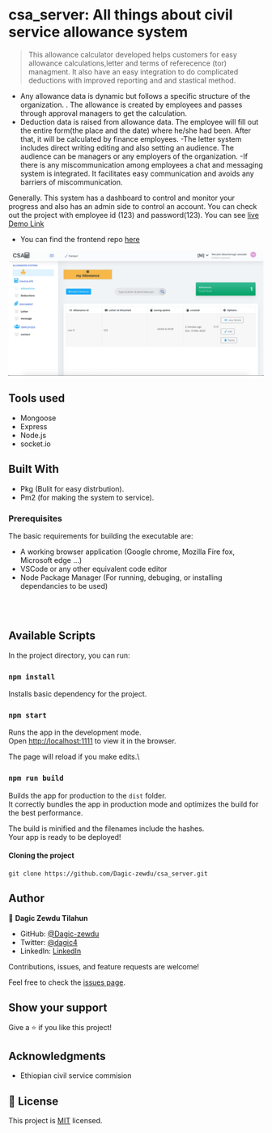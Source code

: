 
# csa_server: All things about civil service allowance system

> This allowance calculator developed helps customers for easy allowance calculations,letter and terms of referecence (tor) managment. It also have an easy integration to do complicated deductions with improved reporting and and stastical method.

-  Any allowance data is dynamic but follows a specific structure of the organization. . The allowance is created by employees and passes through approval managers to get the calculation. 
- Deduction data is raised from allowance data. The employee will fill out the entire form(the place and the date) where he/she had been. After that, it will be calculated by finance employees.
-The letter system includes direct writing editing and also setting an audience. The audience can be managers or any employers of the organization.
-If there is any miscommunication among employees a chat and messaging system is integrated. It facilitates easy communication and avoids any barriers of miscommunication.

Generally. This system has a dashboard to control and monitor your progress and also has an admin side to control an account. You can check out the project with employee id (123) and password(123). You can see [live Demo Link](https://allowance-system.onrender.com/)


- You can find the frontend repo [here](https://github.com/Dagic-zewdu/csa_client)

![screenshot](./assets/Screen-Shot.png)

## Tools used

- Mongoose
- Express
- Node.js
- socket.io

## Built With

- Pkg (Bulit for easy distrbution).
- Pm2 (for making the system to service).

### Prerequisites

The basic requirements for building the executable are:

- A working browser application (Google chrome, Mozilla Fire fox, Microsoft edge ...)
- VSCode or any other equivalent code editor
- Node Package Manager (For running, debuging, or installing dependancies to be used)

<br>
<br>

## Available Scripts

In the project directory, you can run:
### `npm install`

Installs basic  dependency for the project.
### `npm start`

Runs the app in the development mode.\
Open [http://localhost:1111](http://localhost:1111) to view it in the browser.

The page will reload if you make edits.\
### `npm run build`

Builds the app for production to the `dist` folder.\
It correctly bundles the app in production mode and optimizes the build for the best performance.

The build is minified and the filenames include the hashes.\
Your app is ready to be deployed!
#### Cloning the project

```
git clone https://github.com/Dagic-zewdu/csa_server.git
```

## Author

👤 **Dagic Zewdu Tilahun**

- GitHub: [@Dagic-zewdu](https://github.com/Dagic-zewdu)
- Twitter: [@dagic4](https://twitter.com/dagic4)
- LinkedIn: [LinkedIn](https://www.linkedin.com/in/dagi-zewdu-21b835215/)

Contributions, issues, and feature requests are welcome!

Feel free to check the [issues page](https://github.com/Dagic-zewdu/csa_server/issues).

## Show your support

Give a ⭐️ if you like this project!

## Acknowledgments

- Ethiopian civil service commision

## 📝 License

This project is [MIT](./MIT.md) licensed.
